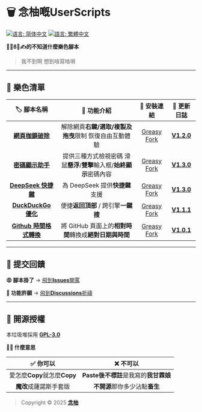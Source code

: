 # 🗑️ 念柚嘅UserScripts

[![语言: 简体中文](https://img.shields.io/badge/语言-简体中文-8E8E93?style=for-the-badge&logo=language&logoColor=white)](https://github.com/MiPoNianYou/UserScripts/blob/main/README.md) [![語言: 繁體中文](https://img.shields.io/badge/語言-繁體中文-007AFF?style=for-the-badge&logo=language&logoColor=white)](.)

**🦐🐔8⃣️✍️的不知道什麼樂色腳本**

> 我不到啊 想到啥寫啥唄

---

## 💩 樂色清單

| 🏷️ 腳本名稱 | 🔧 功能介紹 | 🔗 安裝連結 | 📝 更新日誌 |
| :-: | :-: | :-: | :-: |
| [**網頁枷鎖破除**](https://github.com/MiPoNianYou/UserScripts/blob/main/Introductions/UniversalWebLiberatorIntroduction.md) | 解除網頁**右鍵/選取/複製及拖曳**限制 恢復自由互動體驗 | [Greasy Fork](https://greasyfork.org/scripts/532010) | [**V1.2.0**](https://github.com/MiPoNianYou/UserScripts/blob/main/UpdateLogs/UniversalWebLiberatorUpdateLog.md) |
| [**密碼顯示助手**](https://github.com/MiPoNianYou/UserScripts/blob/main/Introductions/PasswordRevealerIntroduction.md) | 提供三種方式檢視密碼 滑鼠**懸浮**/**雙擊**輸入框/**始終顯示**密碼內容 | [Greasy Fork](https://greasyfork.org/scripts/532524) | [**V1.3.0**](https://github.com/MiPoNianYou/UserScripts/blob/main/UpdateLogs/PasswordRevealerUpdateLog.md) |
| [**DeepSeek 快捷鍵**](https://github.com/MiPoNianYou/UserScripts/blob/main/Introductions/DeepSeekShortcutsIntroduction.md) | 為 DeepSeek 提供**快捷鍵**支援 | [Greasy Fork](https://greasyfork.org/scripts/532221) | [**V1.3.0**](https://github.com/MiPoNianYou/UserScripts/blob/main/UpdateLogs/DeepSeekShortcutsUpdateLog.md) |
| [**DuckDuckGo 優化**](https://github.com/MiPoNianYou/UserScripts/blob/main/Introductions/DuckDuckGoOptimizationIntroduction.md) | 便捷**返回頂部** / 跨引擎**一鍵搜** | [Greasy Fork](https://greasyfork.org/scripts/532614) | [**V1.1.1**](https://github.com/MiPoNianYou/UserScripts/blob/main/UpdateLogs/DuckDuckGoOptimizationUpdateLog.md) |
| [**Github 時間格式轉換**](https://github.com/MiPoNianYou/UserScripts/blob/main/Introductions/GithubTimeFormatConverterIntroduction.md) | 將 GitHub 頁面上的**相對時間**轉換成**絕對日期與時間** | [Greasy Fork](https://greasyfork.org/scripts/533903) | [**V1.0.1**](https://github.com/MiPoNianYou/UserScripts/blob/main/UpdateLogs/GithubTimeFormatConverterUpdateLog.md) |

---

## 📮 提交回饋

**😡 腳本掛了** → [飛到**Issues**開罵](https://github.com/MiPoNianYou/UserScripts/issues)

**🌠 功能許願** → [飛到**Discussions**祈禱](https://github.com/MiPoNianYou/UserScripts/discussions)

---

## 📜 開源授權

本垃圾堆採用 [**GPL-3.0**](https://github.com/MiPoNianYou/UserScripts/blob/main/LICENSE)

**🙋🏻 什麼意思**

| **✅ 你可以** | **❌ 不可以** |
| :-: | :-: |
| 愛怎麼**Copy**就怎麼**Copy** | **Paste後不標註**是我寫的**我甘霖娘** |
| **魔改**成薩諾斯手套版 | **不開源**那你多少沾點**畜生** |

> Copyright © 2025 [**念柚**](https://github.com/MiPoNianYou)

<!-- ？布什隔門 你連這玩意都要看Code/Raw啊？ -->
